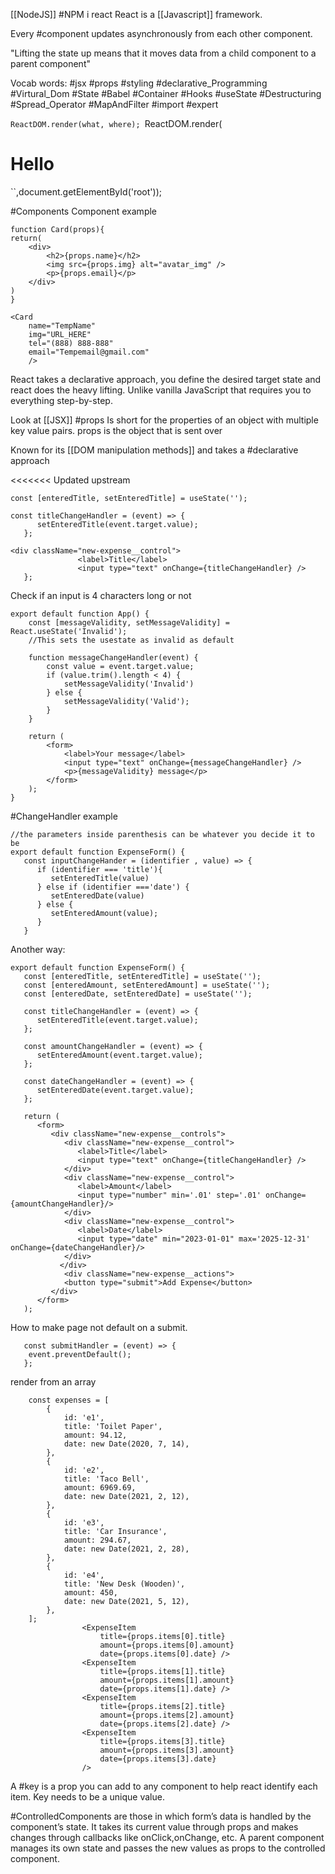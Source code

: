 [[NodeJS]] #NPM i react
React is a [[Javascript]] framework.

Every #component updates asynchronously from each other component.

"Lifting the state up means that it moves data from a child component to a parent component"

Vocab words:
#jsx #props #styling #declarative_Programming #Virtural_Dom #State #Babel #Container #Hooks #useState #Destructuring #Spread_Operator #MapAndFilter #import #expert

`ReactDOM.render(what, where);
`ReactDOM.render(<h1>Hello</h1>
``,document.getElementById('root'));


#Components Component example
```
function Card(props){
return(
	<div>
		<h2>{props.name}</h2>
		<img src={props.img} alt="avatar_img" />
		<p>{props.email}</p>
	</div>
)
}
```
```
<Card
	name="TempName"
	img="URL_HERE"
	tel="(888) 888-888"
	email="Tempemail@gmail.com"
	/>
```

React takes a declarative approach, you define the desired target state and react does the heavy lifting. Unlike vanilla JavaScript that requires you to everything step-by-step.

Look at [[JSX]]
#props Is short for the properties of an object with multiple key value pairs.  props is the object that is sent over

Known for its [[DOM manipulation methods]] and takes a #declarative approach

<<<<<<< Updated upstream
```
const [enteredTitle, setEnteredTitle] = useState('');

const titleChangeHandler = (event) => {
      setEnteredTitle(event.target.value);
   };

<div className="new-expense__control">
               <label>Title</label>
               <input type="text" onChange={titleChangeHandler} />
   };
```

Check if an input is 4 characters long or not
```
export default function App() {
    const [messageValidity, setMessageValidity] = React.useState('Invalid');
    //This sets the usestate as invalid as default
    
    function messageChangeHandler(event) {
        const value = event.target.value;
        if (value.trim().length < 4) {
            setMessageValidity('Invalid')
        } else {
            setMessageValidity('Valid');
        }
    }
    
    return (
        <form>
            <label>Your message</label>
            <input type="text" onChange={messageChangeHandler} />
            <p>{messageValidity} message</p>
        </form>
    );
}
```

#ChangeHandler example
```
//the parameters inside parenthesis can be whatever you decide it to be
export default function ExpenseForm() {
   const inputChangeHander = (identifier , value) => {
      if (identifier === 'title'){
         setEnteredTitle(value)
      } else if (identifier ==='date') {
         setEnteredDate(value)
      } else {
         setEnteredAmount(value);
      }
   }
```

Another way:
```
export default function ExpenseForm() {
   const [enteredTitle, setEnteredTitle] = useState('');
   const [enteredAmount, setEnteredAmount] = useState('');
   const [enteredDate, setEnteredDate] = useState('');

   const titleChangeHandler = (event) => {
      setEnteredTitle(event.target.value);
   };

   const amountChangeHandler = (event) => {
      setEnteredAmount(event.target.value);
   };

   const dateChangeHandler = (event) => {
      setEnteredDate(event.target.value);
   };

   return (
      <form>
         <div className="new-expense__controls">
            <div className="new-expense__control">
               <label>Title</label>
               <input type="text" onChange={titleChangeHandler} />
            </div>
            <div className="new-expense__control">
               <label>Amount</label>
               <input type="number" min='.01' step='.01' onChange={amountChangeHandler}/>
            </div>
            <div className="new-expense__control">
               <label>Date</label>
               <input type="date" min="2023-01-01" max='2025-12-31' onChange={dateChangeHandler}/>
            </div>
           </div>
            <div className="new-expense__actions">
            <button type="submit">Add Expense</button>
         </div>
      </form>
   );
```

How to make page not default on a submit.
```
   const submitHandler = (event) => {
   	event.preventDefault();
   };
````

render from an array
```
	const expenses = [
		{
			id: 'e1',
			title: 'Toilet Paper',
			amount: 94.12,
			date: new Date(2020, 7, 14),
		},
		{
			id: 'e2',
			title: 'Taco Bell',
			amount: 6969.69,
			date: new Date(2021, 2, 12),
		},
		{
			id: 'e3',
			title: 'Car Insurance',
			amount: 294.67,
			date: new Date(2021, 2, 28),
		},
		{
			id: 'e4',
			title: 'New Desk (Wooden)',
			amount: 450,
			date: new Date(2021, 5, 12),
		},
	];
				<ExpenseItem
                    title={props.items[0].title}
                    amount={props.items[0].amount}
                    date={props.items[0].date} />
                <ExpenseItem
                    title={props.items[1].title}
                    amount={props.items[1].amount}
                    date={props.items[1].date} />
                <ExpenseItem
                    title={props.items[2].title}
                    amount={props.items[2].amount}
                    date={props.items[2].date} />
                <ExpenseItem
                    title={props.items[3].title}
                    amount={props.items[3].amount}
                    date={props.items[3].date} 
                />
```

A #key is a prop you can add to any component to help react identify each item. Key needs to be a unique value. 

#ControlledComponents  are those in which form’s data is handled by the component’s state. It takes its current value through props and makes changes through callbacks like onClick,onChange, etc. A parent component manages its own state and passes the new values as props to the controlled component.